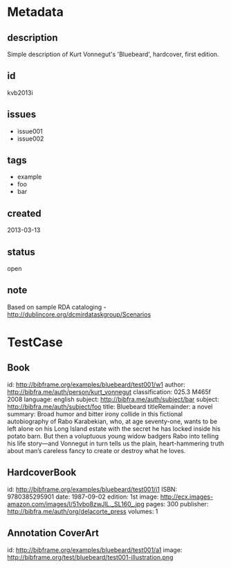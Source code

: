 # Metadata 

## description

Simple description of Kurt Vonnegut's 'Bluebeard', hardcover, first edition.

## id

kvb2013i

## issues

* issue001
* issue002

## tags 

* example
* foo
* bar

## created

2013-03-13

## status

open

## note

Based on sample RDA cataloging - http://dublincore.org/dcmirdataskgroup/Scenarios

# TestCase 

## Book

id: http://bibframe.org/examples/bluebeard/test001/w1
author: <http://bibfra.me/auth/person/kurt_vonnegut>
classification: 025.3 M465f 2008
language: english
subject: http://bibfra.me/auth/subject/bar
subject: http://bibfra.me/auth/subject/foo
title: Bluebeard
titleRemainder: a novel
summary: Broad humor and bitter irony collide in this fictional autobiography of Rabo Karabekian, who, at age seventy-one, wants to be left alone on his Long Island estate with the secret he has locked inside his potato barn. But then a voluptuous young widow badgers Rabo into telling his life story—and Vonnegut in turn tells us the plain, heart-hammering truth about man’s careless fancy to create or destroy what he loves.

[](http://bibframe.org/examples/bluebeard/test001/i1 "instance")

## HardcoverBook

id: http://bibframe.org/examples/bluebeard/test001/i1
ISBN: 9780385295901
date: 1987-09-02
edition: 1st
image: http://ecx.images-amazon.com/images/I/51vbo8zwJlL._SL160_.jpg
pages: 300
publisher: http://bibfra.me/auth/org/delacorte_press
volumes: 1

[](http://bibframe.org/examples/bluebeard/test001/i1 "instance")

## Annotation CoverArt

id: http://bibframe.org/examples/bluebeard/test001/a1
image: http://bibframe.org/test/bluebeard/test001-illustration.png

